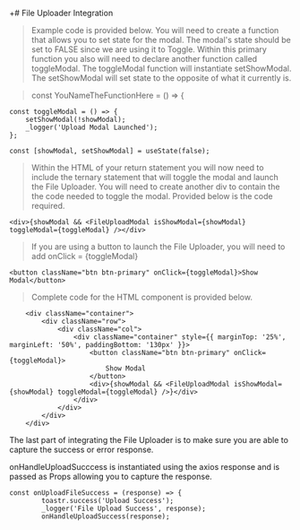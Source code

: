 +# File Uploader Integration

> Example code is provided below. You will need to create a function that allows you to set state for the modal. The modal's state should be set to FALSE since we are using it to Toggle. Within this primary function you also will need to declare another function called toggleModal. The toggleModal function will instantiate setShowModal. The setShowModal will set state to the opposite of what it currently is.

> const YouNameTheFunctionHere = () => {

    const toggleModal = () => {
        setShowModal(!showModal);
        _logger('Upload Modal Launched');
    };

    const [showModal, setShowModal] = useState(false);

> Within the HTML of your return statement you will now need to include the ternary statement that will toggle the modal and launch the File Uploader. You will need to create another div to contain the the code needed to toggle the modal. Provided below is the code required.

    <div>{showModal && <FileUploadModal isShowModal={showModal} toggleModal={toggleModal} /></div>

> If you are using a button to launch the File Uploader, you will need to add onClick = {toggleModal}

    <button className="btn btn-primary" onClick={toggleModal}>Show Modal</button>

> Complete code for the HTML component is provided below.

        <div className="container">
            <div className="row">
                <div className="col">
                    <div className="container" style={{ marginTop: '25%', marginLeft: '50%', paddingBottom: '130px' }}>
                        <button className="btn btn-primary" onClick={toggleModal}>
                            Show Modal
                        </button>
                        <div>{showModal && <FileUploadModal isShowModal={showModal} toggleModal={toggleModal} />}</div>
                    </div>
                </div>
            </div>
        </div>

The last part of integrating the File Uploader is to make sure you are able to capture the success or error response.

onHandleUploadSucccess is instantiated using the axios response and is passed as Props allowing you to capture the response.

    const onUploadFileSuccess = (response) => {
            toastr.success('Upload Success');
            _logger('File Upload Success', response);
            onHandleUploadSuccess(response);
